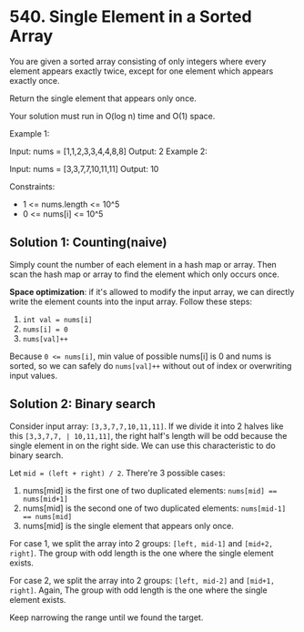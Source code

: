# 540. Single Element in a Sorted Array
You are given a sorted array consisting of only integers where every element appears exactly twice, except for one element which appears exactly once.

Return the single element that appears only once.

Your solution must run in O(log n) time and O(1) space.

Example 1:

Input: nums = [1,1,2,3,3,4,4,8,8]
Output: 2
Example 2:

Input: nums = [3,3,7,7,10,11,11]
Output: 10

Constraints:

* 1 <= nums.length <= 10^5
* 0 <= nums[i] <= 10^5

## Solution 1: Counting(naive)
Simply count the number of each element in a hash map or array. Then scan the hash map or array to find the element which only occurs once.

**Space optimization**: if it's allowed to modify the input array, we can directly write the element counts into the input array. Follow these steps:

1. `int val = nums[i]`
2. `nums[i] = 0`
3. `nums[val]++`

Because `0 <= nums[i]`, min value of possible nums[i] is 0 and nums is sorted, so we can safely do `nums[val]++` without out of index or overwriting input values.

## Solution 2: Binary search
Consider input array: `[3,3,7,7,10,11,11]`. If we divide it into 2 halves like this `[3,3,7,7, | 10,11,11]`, the right half's length will be odd because the single element in on the right side. We can use this characteristic to do binary search.

Let `mid = (left + right) / 2`. There're 3 possible cases:

1. nums[mid] is the first one of two duplicated elements: `nums[mid] == nums[mid+1]`
2. nums[mid] is the second one of two duplicated elements: `nums[mid-1] == nums[mid]`
3. nums[mid] is the single element that appears only once.

For case 1, we split the array into 2 groups: `[left, mid-1]` and `[mid+2, right]`. The group with odd length is the one where the single element exists.

For case 2, we split the array into 2 groups: `[left, mid-2]` and `[mid+1, right]`. Again, The group with odd length is the one where the single element exists.

Keep narrowing the range until we found the target.
